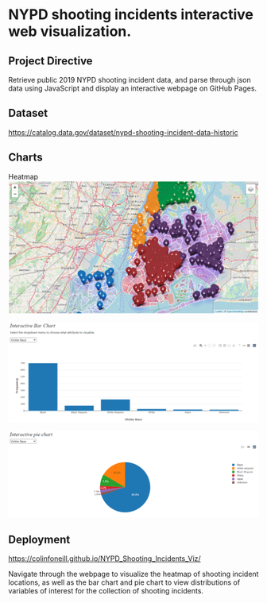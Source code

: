 # NYPD shooting incidents interactive web visualization.

## Project Directive
Retrieve public 2019 NYPD shooting incident data, and parse through json data using JavaScript and display an interactive webpage on GitHub Pages.

## Dataset
https://catalog.data.gov/dataset/nypd-shooting-incident-data-historic

## Charts
Heatmap
![Heatmap](Static/img/heatmap.PNG)

![Bar Chart](Static/img/bar_chart.PNG)

![Pie Chart](Static/img/pie_chart.PNG)


## Deployment
https://colinfoneill.github.io/NYPD_Shooting_Incidents_Viz/

Navigate through the webpage to visualize the heatmap of shooting incident locations, as well as the bar chart and pie chart to view distributions of variables of interest for the collection of shooting incidents.


